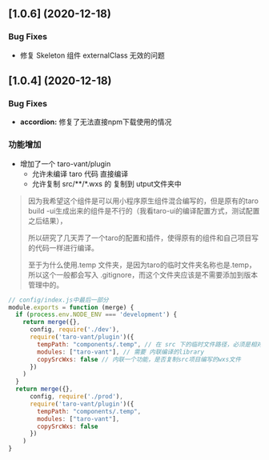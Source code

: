 
## [1.0.6] (2020-12-18)

### Bug Fixes

- 修复 Skeleton 组件 externalClass 无效的问题


## [1.0.4] (2020-12-18)

### Bug Fixes

- **accordion:** 修复了无法直接npm下载使用的情况

### 功能增加
- 增加了一个 taro-vant/plugin
  - 允许未编译 taro 代码 直接编译
  - 允许复制 src/**/*.wxs 的 复制到 utput文件夹中

> 因为我希望这个组件是可以用小程序原生组件混合编写的，但是原有的taro build -ui生成出来的组件是不行的（我看taro-ui的编译配置方式，测试配置之后结果），
>
> 所以研究了几天弄了一个taro的配置和插件，使得原有的组件和自己项目写的代码一样进行编译。
>
> 至于为什么使用.temp 文件夹，是因为taro的临时文件夹名称也是.temp，所以这个一般都会写入 .gitignore，而这个文件夹应该是不需要添加到版本管理中的。

```js
// config/index.js中最后一部分
module.exports = function (merge) {
  if (process.env.NODE_ENV === 'development') {
    return merge({},
      config, require('./dev'),
      require('taro-vant/plugin')({
        tempPath: "components/.temp", // 在 src 下的临时文件路径，必须是相对路径 如 components/.temp => src/components/.temp
        modules: ["taro-vant"], // 需要 内联编译的library
        copySrcWxs: false // 内联一个功能，是否复制src项目编写的wxs文件
      })
    )
  }
  return merge({},
      config, require('./prod'),
      require('taro-vant/plugin')({
        tempPath: "components/.temp",
        modules: ["taro-vant"],
        copySrcWxs: false
      })
    )
}
```

